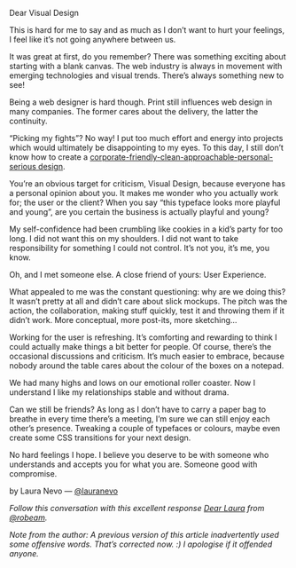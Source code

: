 

Dear Visual Design

This is hard for me to say and as much as I don’t want to hurt your feelings, I feel like it’s not going
anywhere between us.

It was great at first, do you remember? There was something exciting about starting with a blank canvas. The
web industry is always in movement with emerging technologies and visual trends. There’s always something
new to see!

Being a web designer is hard though. Print still influences web design in many companies. The former cares
about the delivery, the latter the continuity.

“Picking my fights”? No way! I put too much effort and energy into projects which would ultimately be
disappointing to my eyes. To this day, I still don’t know how to create a
[corporate-friendly-clean-approachable-personal-serious
design](http://theoatmeal.com/comics/design_changes).

You’re an obvious target for criticism, Visual Design, because everyone has a personal opinion about you. It
makes me wonder who you actually work for; the user or the client? When you say “this typeface looks more
playful and young”, are you certain the business is actually playful and young?

My self-confidence had been crumbling like cookies in a kid’s party for too long. I did not want this on my
shoulders. I did not want to take responsibility for something I could not control. It’s not you, it’s me,
you know.

Oh, and I met someone else. A close friend of yours: User Experience.

What appealed to me was the constant questioning: why are we doing this? It wasn’t pretty at all and
didn’t care about slick mockups. The pitch was the action, the collaboration, making stuff quickly, test it
and throwing them if it didn’t work. More conceptual, more post-its, more sketching…

Working for the user is refreshing. It’s comforting and rewarding to think I could actually make things a
bit better for people. Of course, there’s the occasional discussions and criticism. It’s much easier to
embrace, because nobody around the table cares about the colour of the boxes on a notepad.

We had many highs and lows on our emotional roller coaster. Now I understand I like my relationships stable
and without drama.

Can we still be friends? As long as I don’t have to carry a paper bag to breathe in every time there’s a
meeting, I’m sure we can still enjoy each other’s presence. Tweaking a couple of typefaces or colours,
maybe even create some CSS transitions for your next design.

No hard feelings I hope. I believe you deserve to be with someone who understands and accepts you for what you
are. Someone good with compromise.

by Laura Nevo — [@lauranevo](https://twitter.com/lauranevo)

*Follow this conversation with this excellent response [Dear
Laura](http://blog.fffunction.co/article/dear-laura) from [@robeam](https://twitter.com/robeam).*

*Note from the author: A previous version of this article inadvertently used some offensive words. That’s
corrected now. :) I apologise if it offended anyone.*
